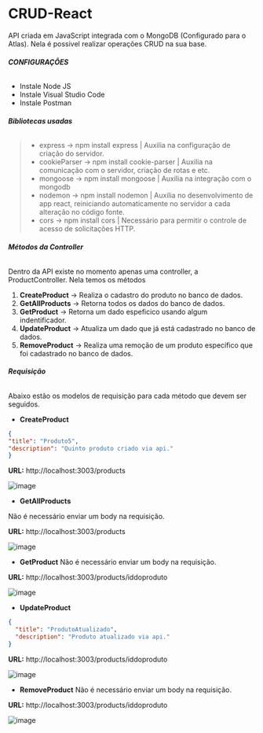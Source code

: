 # CRUD-React
API criada em JavaScript integrada com o MongoDB (Configurado para o Atlas).
Nela é possivel realizar operações CRUD na sua base.

 ###### **CONFIGURAÇÕES** 

- Instale Node JS
- Instale Visual Studio Code
- Instale Postman 

 ###### **Bibliotecas usadas**

> - express -> npm install express | Auxilia na configuração de criação do servidor. 
> - cookieParser -> npm install cookie-parser | Auxilia na comunicação com o servidor, criação de rotas e etc.
> - mongoose -> npm install mongoose | Auxilia na integração com o mongodb
> - nodemon -> npm install nodemon | Auxilia no desenvolvimento de app react, reiniciando automaticamente no servidor a cada alteração no código fonte.
> - cors -> npm install cors | Necessário para permitir o controle de acesso de solicitações HTTP.


###### **Métodos da Controller**

Dentro da API existe no momento apenas uma controller, a ProductController. Nela temos os métodos 
1. **CreateProduct** -> Realiza o cadastro do produto no banco de dados.
2. **GetAllProducts** -> Retorna todos os dados do banco de dados.
3. **GetProduct** -> Retorna um dado espeficico usando algum indentificador.
4. **UpdateProduct** -> Atualiza um dado que já está cadastrado no banco de dados.
5. **RemoveProduct** -> Realiza uma remoção de um produto específico que foi cadastrado no banco de dados.


###### **Requisição**

Abaixo estão os modelos de requisição para cada método que devem ser seguidos.

- **CreateProduct**
 
```json
{
"title": "Produto5",
"description": "Quinto produto criado via api."
}
```
**URL:** http://localhost:3003/products

![image](https://user-images.githubusercontent.com/82042435/231918984-ad9e322b-d567-4d47-b4bf-f61f024fe117.png)


- **GetAllProducts** 

 Não é necessário enviar um body na requisição.

**URL:** http://localhost:3003/products

![image](https://user-images.githubusercontent.com/82042435/231919319-cfe838be-fe77-41c1-ba03-ccd557db8c5c.png)


- **GetProduct** 
 Não é necessário enviar um body na requisição.
 
 **URL:** http://localhost:3003/products/iddoproduto
 
 ![image](https://user-images.githubusercontent.com/82042435/231919512-c3ce2751-294e-40db-ad9b-af5e25835af7.png)


- **UpdateProduct** 

```json
{
  "title": "ProdutoAtualizado",
  "description": "Produto atualizado via api."
}
```

**URL:** http://localhost:3003/products/iddoproduto

![image](https://user-images.githubusercontent.com/82042435/231919954-3e465a96-cb01-4f7e-ad3a-6ed394df8f44.png)


- **RemoveProduct** 
 Não é necessário enviar um body na requisição.

 **URL:** http://localhost:3003/products/iddoproduto
 
 ![image](https://user-images.githubusercontent.com/82042435/231920128-16a039fe-3d26-4a67-a80e-6a8287b7db6f.png)
